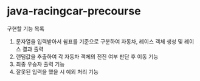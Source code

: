 # java-racingcar-precourse
구현할 기능 목록
1. 문자열을 입력받아서 쉼표를 기준으로 구분하여 자동차, 레이스 객체 생성 및 레이스 결과 출력 
2. 랜덤값을 추출하여 각 자동차 객체의 전진 여부 판단 후 이동 기능
3. 최종 우승자 출력 기능
4. 잘못된 입력을 했을 시 예외 처리 기능
